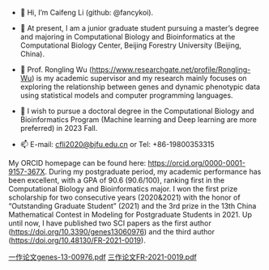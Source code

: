 

- 👋 Hi, I’m Caifeng Li (github: @fancykoi).

- 💞️ At present, I am a junior graduate student pursuing a master’s degree and majoring in Computational Biology and Bioinformatics at the Computational Biology Center, Beijing Forestry University (Beijing, China).

- 🌱 Prof. Rongling Wu (https://www.researchgate.net/profile/Rongling-Wu) is my academic supervisor and my research mainly focuses on exploring the relationship between genes and dynamic phenotypic data using statistical models and computer programming languages.

- 👀 I wish to pursue a doctoral degree in the Computational Biology and Bioinformatics Program (Machine learning and Deep learning are more preferred) in 2023 Fall.

- 📫 E-mail: cfli2020@bjfu.edu.cn or Tel: +86-19800353315



My ORCID homepage can be found here: https://orcid.org/0000-0001-9157-367X. During my postgraduate period, my academic performance has been excellent, with a GPA of 90.6 (90.6/100), ranking first in the Computational Biology and Bioinformatics major. I won the first prize scholarship for two consecutive years (2020&2021) with the honor of “Outstanding Graduate Student” (2021) and the 3rd prize in the 13th China Mathematical Contest in Modeling for Postgraduate Students in 2021. Up until now, I have published two SCI papers as the first author (https://doi.org/10.3390/genes13060976) and the third author (https://doi.org/10.48130/FR-2021-0019).

[一作论文genes-13-00976.pdf](https://github.com/fancykoi/fancykoi/files/9713044/genes-13-00976.pdf)
[三作论文FR-2021-0019.pdf](https://github.com/fancykoi/fancykoi/files/9713045/FR-2021-0019.pdf)

<!---
fancykoi/fancykoi is a ✨ special ✨ repository because its `README.md` (this file) appears on your GitHub profile.
You can click the Preview link to take a look at your changes.
--->
